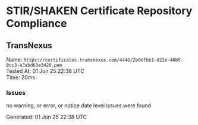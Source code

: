 # STIR/SHAKEN Certificate Repository Compliance

## TransNexus

Name: `https://certificates.transnexus.com/444G/2b0efbb1-d22e-46b5-8cc3-a3abd63e3420.pem`\
Tested At: 01 Jun 25 22:38 UTC\
Time: 20ms

### Issues

no warning, or error, or notice date level issues were found

Generated: 01 Jun 25 22:38 UTC